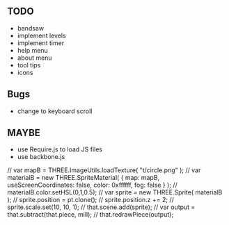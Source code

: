 ## TODO
- bandsaw
- implement levels
- implement timer
- help menu
- about menu
- tool tips
- icons

## Bugs
- change to keyboard scroll

## MAYBE
- use Require.js to load JS files
- use backbone.js


// var mapB = THREE.ImageUtils.loadTexture( "t/circle.png" );
// var materialB = new THREE.SpriteMaterial( { map: mapB, useScreenCoordinates: false, color: 0xffffff, fog: false } );
// materialB.color.setHSL(0,1,0.5);
// var sprite = new THREE.Sprite( materialB );
// sprite.position = pt.clone();
// sprite.position.z += 2;
// sprite.scale.set(10, 10, 1);
// that.scene.add(sprite);
// var output = that.subtract(that.piece, mill);
// that.redrawPiece(output);